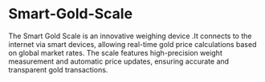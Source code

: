 # Smart-Gold-Scale
‏The Smart Gold Scale is an innovative weighing device .It connects to the internet via smart devices, allowing real-time gold price calculations based on global market rates. The scale features high-precision weight measurement and automatic price updates, ensuring accurate and transparent gold transactions.
